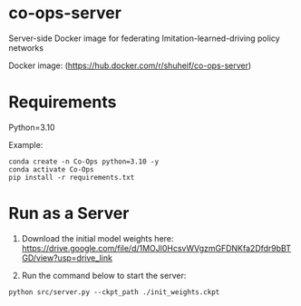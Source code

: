 # co-ops-server
Server-side Docker image for federating Imitation-learned-driving policy networks

Docker image: (https://hub.docker.com/r/shuheif/co-ops-server)

# Requirements
Python=3.10

Example:
```
conda create -n Co-Ops python=3.10 -y
conda activate Co-Ops
pip install -r requirements.txt
```

# Run as a Server
1. Download the initial model weights here:
https://drive.google.com/file/d/1MOJl0HcsvWVgzmGFDNKfa2Dfdr9bBTGD/view?usp=drive_link

1. Run the command below to start the server:
```
python src/server.py --ckpt_path ./init_weights.ckpt
```
